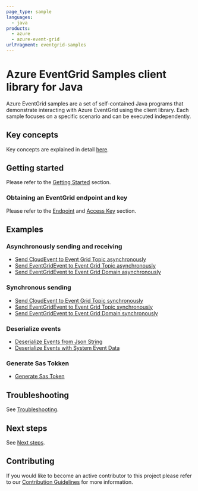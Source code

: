 ```yaml
---
page_type: sample
languages:
  - java
products:
  - azure
  - azure-event-grid
urlFragment: eventgrid-samples
---
```


# Azure EventGrid Samples client library for Java
Azure EventGrid samples are a set of self-contained Java programs that demonstrate interacting with Azure EventGrid
using the client library. Each sample focuses on a specific scenario and can be executed independently.

## Key concepts
Key concepts are explained in detail [here][sdk_readme_key_concepts].

## Getting started
Please refer to the [Getting Started][sdk_readme_getting_started] section.

### Obtaining an EventGrid endpoint and key
Please refer to the [Endpoint][sdk_readme_endpoint] and [Access Key][sdk_readme_access_key] section.

## Examples

### Asynchronously sending and receiving
- [Send CloudEvent to Event Grid Topic asynchronously][SendCloudEventAsync]
- [Send EventGridEvent to Event Grid Topic asynchronously][SendEventGridEventAsync]
- [Send EventGridEvent to Event Grid Domain asynchronously][SendEventGridEventToDomainAsync]


### Synchronous sending
- [Send CloudEvent to Event Grid Topic synchronously][SendCloudEventSync]
- [Send EventGridEvent to Event Grid Topic synchronously][SendEventGridEventSync]
- [Send EventGridEvent to Event Grid Domain synchronously][SendEventGridEventToDomainSync]

### Deserialize events
- [Deserialize Events from Json String][DeserializeEvents]
- [Deserialize Events with System Event Data][DeserializeSystemEvent]

### Generate Sas Tokken
- [Generate Sas Token][GenerateSasToken]

## Troubleshooting
See [Troubleshooting][sdk_readme_troubleshooting].

## Next steps
See [Next steps][sdk_readme_next_steps].

## Contributing

If you would like to become an active contributor to this project please refer to our [Contribution
Guidelines](https://github.com/Azure/azure-sdk-for-java/blob/main/CONTRIBUTING.md) for more information.

<!-- LINKS -->
[sdk_readme_key_concepts]: https://github.com/Azure/azure-sdk-for-java/tree/main/sdk/eventgrid/azure-messaging-eventgrid#key-concepts
[sdk_readme_getting_started]: https://github.com/Azure/azure-sdk-for-java/tree/main/sdk/eventgrid/azure-messaging-eventgrid#getting-started
[sdk_readme_endpoint]: https://github.com/Azure/azure-sdk-for-java/tree/main/sdk/eventgrid/azure-messaging-eventgrid#endpoint
[sdk_readme_access_key]: https://github.com/Azure/azure-sdk-for-java/tree/main/sdk/eventgrid/azure-messaging-eventgrid#access-key
[sdk_readme_troubleshooting]: https://github.com/Azure/azure-sdk-for-java/tree/main/sdk/eventgrid/azure-messaging-eventgrid#troubleshooting
[sdk_readme_next_steps]: https://github.com/Azure/azure-sdk-for-java/tree/main/sdk/eventgrid/azure-messaging-eventgrid#next-steps
[SendCloudEventAsync]: https://github.com/Azure/azure-sdk-for-java/blob/main/sdk/eventgrid/azure-messaging-eventgrid/src/samples/java/com/azure/messaging/eventgrid/samples/PublishCloudEventsToTopicAsynchronously.java
[SendEventGridEventAsync]: https://github.com/Azure/azure-sdk-for-java/blob/main/sdk/eventgrid/azure-messaging-eventgrid/src/samples/java/com/azure/messaging/eventgrid/samples/PublishEventGridEventsToTopicAsynchronously.java
[SendEventGridEventToDomainAsync]: https://github.com/Azure/azure-sdk-for-java/blob/main/sdk/eventgrid/azure-messaging-eventgrid/src/samples/java/com/azure/messaging/eventgrid/samples/PublishEventsToDomainAsynchronously.java
[SendCloudEventSync]: https://github.com/Azure/azure-sdk-for-java/blob/main/sdk/eventgrid/azure-messaging-eventgrid/src/samples/java/com/azure/messaging/eventgrid/samples/PublishCloudEventsToTopic.java
[SendEventGridEventSync]: https://github.com/Azure/azure-sdk-for-java/blob/main/sdk/eventgrid/azure-messaging-eventgrid/src/samples/java/com/azure/messaging/eventgrid/samples/PublishEventGridEventsToTopic.java
[SendEventGridEventToDomainSync]: https://github.com/Azure/azure-sdk-for-java/blob/main/sdk/eventgrid/azure-messaging-eventgrid/src/samples/java/com/azure/messaging/eventgrid/samples/PublishEventsToDomain.java
[DeserializeEvents]: https://github.com/Azure/azure-sdk-for-java/blob/main/sdk/eventgrid/azure-messaging-eventgrid/src/samples/java/com/azure/messaging/eventgrid/samples/DeserializeEventsFromString.java
[DeserializeSystemEvent]: https://github.com/Azure/azure-sdk-for-java/blob/main/sdk/eventgrid/azure-messaging-eventgrid/src/samples/java/com/azure/messaging/eventgrid/samples/ProcessSystemEvents.java
[GenerateSasToken]: https://github.com/Azure/azure-sdk-for-java/blob/main/sdk/eventgrid/azure-messaging-eventgrid/src/samples/java/com/azure/messaging/eventgrid/samples/GenerateSasToken.java


